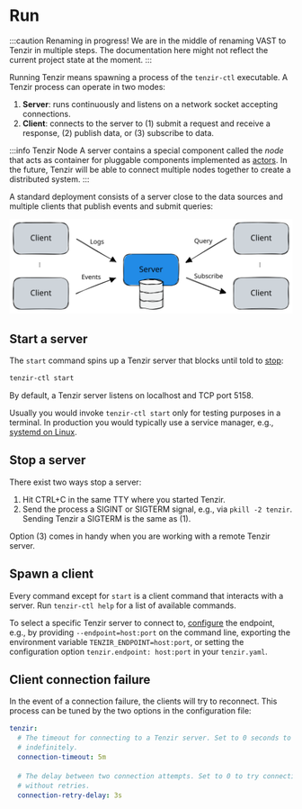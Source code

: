 # Run

:::caution Renaming in progress!
We are in the middle of renaming VAST to Tenzir in multiple steps. The
documentation here might not reflect the current project state at the moment.
:::

Running Tenzir means spawning a process of the `tenzir-ctl` executable. A Tenzir
process can operate in two modes:

1. **Server**: runs continuously and listens on a network socket accepting
   connections.
2. **Client**: connects to the server to (1) submit a request and receive a
   response, (2) publish data, or (3) subscribe to data.

:::info Tenzir Node
A server contains a special component called the *node* that acts as container
for pluggable components implemented as
[actors](../../architecture/actor-model.md). In the future, Tenzir will
be able to connect multiple nodes together to create a distributed system.
:::

A standard deployment consists of a server close to the data sources and
multiple clients that publish events and submit queries:

![Client & Server](client-server.excalidraw.svg)

## Start a server

The `start` command spins up a Tenzir server that blocks until told to
[stop](#stop-a-server):

```bash
tenzir-ctl start
```

By default, a Tenzir server listens on localhost and TCP port 5158.

Usually you would invoke `tenzir-ctl start` only for testing purposes in a
terminal. In production you would typically use a service manager, e.g.,
[systemd on Linux](../../setup-guides/deploy/systemd.md).

## Stop a server

There exist two ways stop a server:

1. Hit CTRL+C in the same TTY where you started Tenzir.
2. Send the process a SIGINT or SIGTERM signal, e.g., via `pkill -2 tenzir`.
   Sending Tenzir a SIGTERM is the same as (1).

Option (3) comes in handy when you are working with a remote Tenzir server.

## Spawn a client

Every command except for `start` is a client command that interacts with a
server. Run `tenzir-ctl help` for a list of available commands.

To select a specific Tenzir server to connect to,
[configure](../../command-line.md) the endpoint, e.g., by providing
`--endpoint=host:port` on the command line, exporting the environment variable
`TENZIR_ENDPOINT=host:port`, or setting the configuration option
`tenzir.endpoint: host:port` in your `tenzir.yaml`.

## Client connection failure

In the event of a connection failure, the clients will try to reconnect.
This process can be tuned by the two options in the configuration file:

```yaml
tenzir:
  # The timeout for connecting to a Tenzir server. Set to 0 seconds to wait
  # indefinitely.
  connection-timeout: 5m

  # The delay between two connection attempts. Set to 0 to try connecting
  # without retries.
  connection-retry-delay: 3s
```
